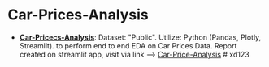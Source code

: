 ﻿# Car-Prices-Analysis
* __[Car-Pricecs-Analysis](https://github.com/Khaled-Omar-Hassan/Car-Prices-Insights)__:
Dataset: "Public".
Utilize: Python (Pandas, Plotly, Streamlit). 
to perform end to end EDA on Car Prices Data.
Report created on streamlit app, visit via link --> [Car-Price-Analysis](https://khaled-omar-hassan-car-price-insights.streamlit.app/)
#   x d 1 2 3  
 